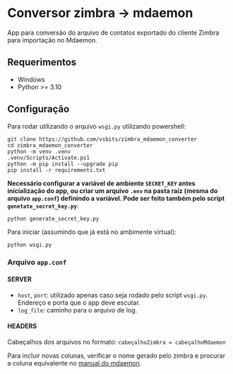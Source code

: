 # Conversor zimbra → mdaemon

App para conversão do arquivo de contatos exportado do cliente Zimbra para importação no Mdaemon.

## Requerimentos
- Windows
- Python >= 3.10

## Configuração

Para rodar utilizando o arquivo `wsgi.py` utilizando powershell:

```
git clone https://github.com/vsbits/zimbra_mdaemon_converter
cd zimbra_mdaemon_converter
python -m venv .venv
.venv/Scripts/Activate.ps1
python -m pip install --upgrade pip
pip install -r requirements.txt
```

**Necessário configurar a variável de ambiente `SECRET_KEY` antes inicialização do app, ou criar um arquivo `.env` na pasta raiz (mesma do arquivo `app.conf`) definindo a variável. Pode ser feito também pelo script `genetate_secret_key.py`**:

```
python generate_secret_key.py
```

Para iniciar (assumindo que já está no ambimente virtual):

```
python wsgi.py
```

### Arquivo `app.conf`

#### SERVER
- `host`, `port`: utilizado apenas caso seja rodado pelo script `wsgi.py`. Endereço e porta que o app deve escutar.
- `log_file`: caminho para o arquivo de log.

#### HEADERS
Cabeçalhos dos arquivos no formato: `cabeçalhoZimbra = cabeçalhoMdaemon`

Para incluir novas colunas, verificar o nome gerado pelo zimbra e procurar a coluna equivalente no [manual do mdaemon](https://knowledge.mdaemon.com/csv-fields-importing-contacts-to-webmail).
